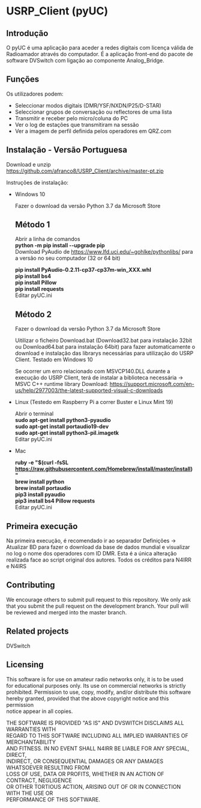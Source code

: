 # USRP_Client (pyUC)

## Introdução
O pyUC é uma aplicação para aceder a redes digitais com licença válida de Radioamador através do computador. É a aplicação front-end do pacote de software DVSwitch com ligação ao componente Analog_Bridge.
## Funções
Os utilizadores podem:

 - Seleccionar modos digitais (DMR/YSF/NXDN/P25/D-STAR)
 - Seleccionar grupos de conversação ou reflectores de uma lista
 - Transmitir e receber pelo micro/coluna do PC
 - Ver o log de estações que transmitiram na sessão
 - Ver a imagem de perfil definida pelos operadores em QRZ.com

## Instalação - Versão Portuguesa
Download e unzip https://github.com/afranco8/USRP_Client/archive/master-pt.zip

Instruções de instalação:

- Windows 10

    Fazer o download da versão Python 3.7 da Microsoft Store  
    
    ## Método 1
    Abrir a linha de comandos  
    **python -m pip install --upgrade pip**  
    Download PyAudio de https://www.lfd.uci.edu/~gohlke/pythonlibs/ para a versão no seu computador (32 or 64 bit)
 
    **pip install PyAudio-0.2.11-cp37-cp37m-win_XXX.whl   
    pip install bs4  
    pip install Pillow  
    pip install requests**  
    Editar pyUC.ini
    
    ## Método 2
    Fazer o download da versão Python 3.7 da Microsoft Store 
    
    Uitilizar o ficheiro Download.bat (Download32.bat para instalação 32bit ou Download64.bat para instalação 64bit) para fazer automaticamente o download e instalação das librarys necessárias para utilização do USRP Client. Testado em Windows 10
  
    Se ocorrer um erro relacionado com MSVCP140.DLL durante a execução do USRP Client, terá de instalar a biblioteca necessária -> MSVC C++ runtime library
    Download: https://support.microsoft.com/en-us/help/2977003/the-latest-supported-visual-c-downloads

- Linux (Testedo em Raspberry Pi a correr Buster e Linux Mint 19)

    Abrir o terminal	
    **sudo apt-get install python3-pyaudio  
    sudo apt-get install portaudio19-dev  
    sudo apt-get install python3-pil.imagetk**  
    Editar pyUC.ini

- Mac

    **ruby -e "$(curl -fsSL https://raw.githubusercontent.com/Homebrew/install/master/install)"  
    brew install python  
    brew install portaudio  
    pip3 install pyaudio  
    pip3 install bs4 Pillow requests**  
    Editar pyUC.ini

## Primeira execução

Na primeira execução, é recomendado ir ao separador Definições -> Atualizar BD para fazer o download da base de dados mundial e visualizar no log o nome dos operadores com ID DMR.
Esta é a única alteração realizada face ao script original dos autores.
Todos os créditos para N4IRR e N4IRS

## Contributing
We encourage others to submit pull request to this repository.  We only ask that you submit the pull request on the development branch.  Your pull will be reviewed and merged into the master branch.
## Related projects
DVSwitch
## Licensing
This software is for use on amateur radio networks only, it is to be used  
for educational purposes only. Its use on commercial networks is strictly   
prohibited.  Permission to use, copy, modify, and/or distribute this software   
hereby granted, provided that the above copyright notice and this permission   
notice appear in all copies.  

THE SOFTWARE IS PROVIDED "AS IS" AND DVSWITCH DISCLAIMS ALL WARRANTIES WITH  
REGARD TO THIS SOFTWARE INCLUDING ALL IMPLIED WARRANTIES OF MERCHANTABILITY  
AND FITNESS.  IN NO EVENT SHALL N4IRR BE LIABLE FOR ANY SPECIAL, DIRECT,  
INDIRECT, OR CONSEQUENTIAL DAMAGES OR ANY DAMAGES WHATSOEVER RESULTING FROM  
LOSS OF USE, DATA OR PROFITS, WHETHER IN AN ACTION OF CONTRACT, NEGLIGENCE  
OR OTHER TORTIOUS ACTION, ARISING OUT OF OR IN CONNECTION WITH THE USE OR  
PERFORMANCE OF THIS SOFTWARE.  
